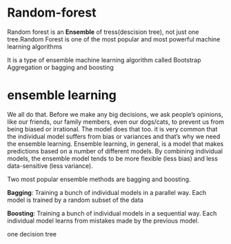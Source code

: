 # Random-forest
Random forest is an **Ensemble** of tress(descision tree), not just one tree.Random Forest is one of the most popular and most powerful machine learning algorithms

 It is a type of ensemble machine learning algorithm called Bootstrap Aggregation or bagging and boosting
 
 # ensemble learning
 We all do that. Before we make any big decisions, we ask people’s opinions, like our friends, our family members, even our dogs/cats, to prevent us from being biased  or irrational.
The model does that too. it is very common that the individual model suffers from bias or variances and that’s why we need the ensemble learning.
Ensemble learning, in general, is a model that makes predictions based on a number of different models. By combining individual models, the ensemble model tends to be more flexible (less bias) and less data-sensitive  (less variance).

Two most popular ensemble methods are bagging and boosting.

**Bagging**: Training a bunch of individual models in a parallel way. Each model is trained by a random subset of the data

**Boosting**: Training a bunch of individual models in a sequential way. Each individual model learns from mistakes made by the previous model.

one decision tree
